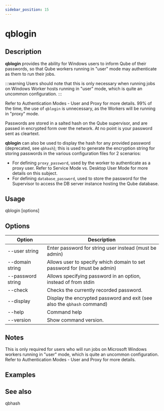 ```yaml
---
sidebar_position: 15 
---
```


# qblogin

## Description
**qblogin** provides the ability for Windows users to inform Qube of their passwords, so that Qube workers running in "user" mode may authenticate as them to run their jobs.

:::warning
Users should note that this is only necessary when running jobs on Windows Worker hosts running in "user" mode, which is quite an uncommon configuration.
:::

Refer to Authentication Modes - User and Proxy for more details. 99% of the time, the use of `qblogin` is unnecessary, as the Workers will be running in "proxy" mode.

Passwords are stored in a salted hash on the Qube supervisor, and are passed in encrypted form over the network. At no point is your password sent as cleartext.

**qblogin** can also be used to display the hash for any provided password (deprecated, see `qbhash`); this is used to generate the encryption string for storing passwords in the various configuration files for 2 scenarios:
- For defining `proxy_password`, used by the worker to authenticate as a proxy user. Refer to Service Mode vs. Desktop User Mode for more details on this subject.
- For defining `database_password`, used to store the password for the Supervisor to access the DB server instance hosting the Qube database.

## Usage
qblogin [options]

## Options
| Option          | Description                                                                 |
|-----------------|-----------------------------------------------------------------------------|
| --user string | Enter password for string user instead (must be admin)                        |
| --domain string | Allows user to specify which domain to set password for (must be admin)      |
| --password string | Allows specifying password in an option, instead of from stdin             |
| --check       | Checks the currently recorded password.                                       |
| --display     | Display the encrypted password and exit (see also the `qbhash` command)       |
| --help         | Command help |
| --version     | Show command version.                                                       |

## Notes
This is only required for users who will run jobs on Microsoft Windows workers running in "user" mode, which is quite an uncommon configuration. Refer to Authentication Modes - User and Proxy for more details.

## Examples

## See also
qbhash
